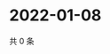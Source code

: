 # 2022-01-08

共 0 条

<!-- BEGIN WEIBO -->
<!-- 最后更新时间 Sat Jan 08 2022 12:11:48 GMT+0800 (China Standard Time) -->

<!-- END WEIBO -->
